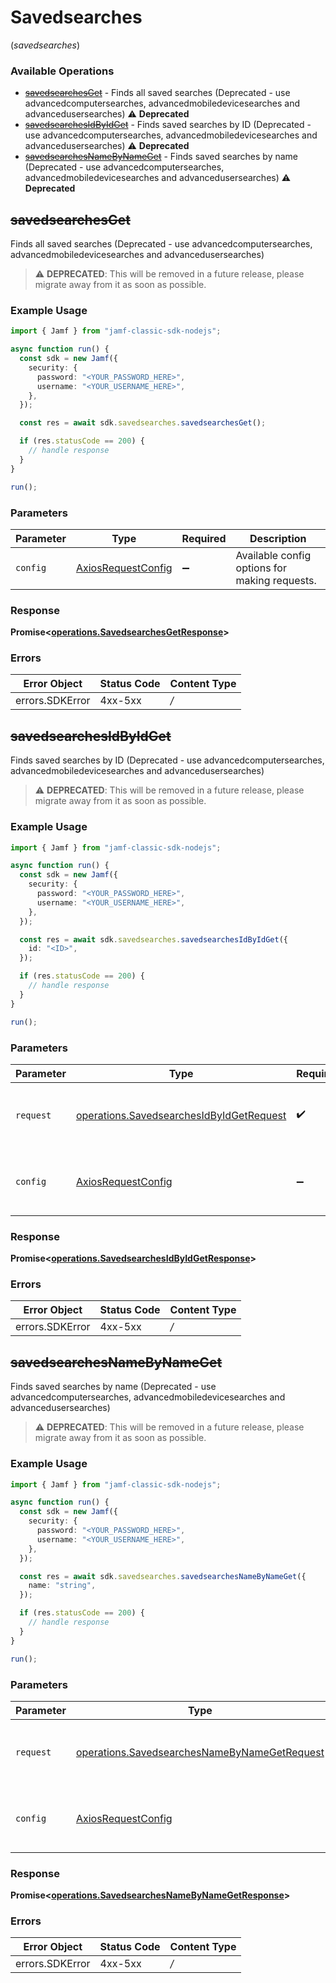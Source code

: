 # Savedsearches
(*savedsearches*)

### Available Operations

* [~~savedsearchesGet~~](#savedsearchesget) - Finds all saved searches (Deprecated - use advancedcomputersearches, advancedmobiledevicesearches and advancedusersearches) :warning: **Deprecated**
* [~~savedsearchesIdByIdGet~~](#savedsearchesidbyidget) - Finds saved searches by ID (Deprecated - use advancedcomputersearches, advancedmobiledevicesearches and advancedusersearches) :warning: **Deprecated**
* [~~savedsearchesNameByNameGet~~](#savedsearchesnamebynameget) - Finds saved searches by name (Deprecated - use advancedcomputersearches, advancedmobiledevicesearches and advancedusersearches) :warning: **Deprecated**

## ~~savedsearchesGet~~

Finds all saved searches (Deprecated - use advancedcomputersearches, advancedmobiledevicesearches and advancedusersearches)

> :warning: **DEPRECATED**: This will be removed in a future release, please migrate away from it as soon as possible.

### Example Usage

```typescript
import { Jamf } from "jamf-classic-sdk-nodejs";

async function run() {
  const sdk = new Jamf({
    security: {
      password: "<YOUR_PASSWORD_HERE>",
      username: "<YOUR_USERNAME_HERE>",
    },
  });

  const res = await sdk.savedsearches.savedsearchesGet();

  if (res.statusCode == 200) {
    // handle response
  }
}

run();
```

### Parameters

| Parameter                                                    | Type                                                         | Required                                                     | Description                                                  |
| ------------------------------------------------------------ | ------------------------------------------------------------ | ------------------------------------------------------------ | ------------------------------------------------------------ |
| `config`                                                     | [AxiosRequestConfig](https://axios-http.com/docs/req_config) | :heavy_minus_sign:                                           | Available config options for making requests.                |


### Response

**Promise<[operations.SavedsearchesGetResponse](../../sdk/models/operations/savedsearchesgetresponse.md)>**
### Errors

| Error Object    | Status Code     | Content Type    |
| --------------- | --------------- | --------------- |
| errors.SDKError | 4xx-5xx         | */*             |

## ~~savedsearchesIdByIdGet~~

Finds saved searches by ID (Deprecated - use advancedcomputersearches, advancedmobiledevicesearches and advancedusersearches)

> :warning: **DEPRECATED**: This will be removed in a future release, please migrate away from it as soon as possible.

### Example Usage

```typescript
import { Jamf } from "jamf-classic-sdk-nodejs";

async function run() {
  const sdk = new Jamf({
    security: {
      password: "<YOUR_PASSWORD_HERE>",
      username: "<YOUR_USERNAME_HERE>",
    },
  });

  const res = await sdk.savedsearches.savedsearchesIdByIdGet({
    id: "<ID>",
  });

  if (res.statusCode == 200) {
    // handle response
  }
}

run();
```

### Parameters

| Parameter                                                                                                | Type                                                                                                     | Required                                                                                                 | Description                                                                                              |
| -------------------------------------------------------------------------------------------------------- | -------------------------------------------------------------------------------------------------------- | -------------------------------------------------------------------------------------------------------- | -------------------------------------------------------------------------------------------------------- |
| `request`                                                                                                | [operations.SavedsearchesIdByIdGetRequest](../../sdk/models/operations/savedsearchesidbyidgetrequest.md) | :heavy_check_mark:                                                                                       | The request object to use for the request.                                                               |
| `config`                                                                                                 | [AxiosRequestConfig](https://axios-http.com/docs/req_config)                                             | :heavy_minus_sign:                                                                                       | Available config options for making requests.                                                            |


### Response

**Promise<[operations.SavedsearchesIdByIdGetResponse](../../sdk/models/operations/savedsearchesidbyidgetresponse.md)>**
### Errors

| Error Object    | Status Code     | Content Type    |
| --------------- | --------------- | --------------- |
| errors.SDKError | 4xx-5xx         | */*             |

## ~~savedsearchesNameByNameGet~~

Finds saved searches by name (Deprecated - use advancedcomputersearches, advancedmobiledevicesearches and advancedusersearches)

> :warning: **DEPRECATED**: This will be removed in a future release, please migrate away from it as soon as possible.

### Example Usage

```typescript
import { Jamf } from "jamf-classic-sdk-nodejs";

async function run() {
  const sdk = new Jamf({
    security: {
      password: "<YOUR_PASSWORD_HERE>",
      username: "<YOUR_USERNAME_HERE>",
    },
  });

  const res = await sdk.savedsearches.savedsearchesNameByNameGet({
    name: "string",
  });

  if (res.statusCode == 200) {
    // handle response
  }
}

run();
```

### Parameters

| Parameter                                                                                                        | Type                                                                                                             | Required                                                                                                         | Description                                                                                                      |
| ---------------------------------------------------------------------------------------------------------------- | ---------------------------------------------------------------------------------------------------------------- | ---------------------------------------------------------------------------------------------------------------- | ---------------------------------------------------------------------------------------------------------------- |
| `request`                                                                                                        | [operations.SavedsearchesNameByNameGetRequest](../../sdk/models/operations/savedsearchesnamebynamegetrequest.md) | :heavy_check_mark:                                                                                               | The request object to use for the request.                                                                       |
| `config`                                                                                                         | [AxiosRequestConfig](https://axios-http.com/docs/req_config)                                                     | :heavy_minus_sign:                                                                                               | Available config options for making requests.                                                                    |


### Response

**Promise<[operations.SavedsearchesNameByNameGetResponse](../../sdk/models/operations/savedsearchesnamebynamegetresponse.md)>**
### Errors

| Error Object    | Status Code     | Content Type    |
| --------------- | --------------- | --------------- |
| errors.SDKError | 4xx-5xx         | */*             |
